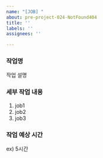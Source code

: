 ```yaml
---
name: "[JOB] "
about: pre-project-024-NotFound404
title: ''
labels: ''
assignees: ''

---
```


### 작업명
작업 설명

### 세부 작업 내용
1. job1
2. job2
3. job3

### 작업 예상 시간
ex) 5시간
